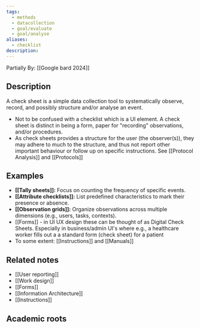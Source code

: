 ```yaml
---
tags:
  - methods
  - datacollection
  - goal/evaluate
  - goal/analyse
aliases:
  - checklist
description:
---
```

Partially By: [[Google bard 2024]]
## Description
A check sheet is a simple data collection tool to systematically observe, record, and possibly structure and/or analyse an event.

- Not to be confused with a checklist which is a UI element. A check sheet is distinct in being a form, paper for "recording" observations, and/or procedures.
- As check sheets provides a structure for the user (the observer(s)), they may adhere to much to the structure, and thus not report other important behaviour or follow up on specific instructions. See [[Protocol Analysis]] and [[Protocols]] 
## Examples 
- **[[Tally sheets]]:** Focus on counting the frequency of specific events.
- **[[Attribute checklists]]:** List predefined characteristics to mark their presence or absence.
- **[[Observation grids]]:** Organize observations across multiple dimensions (e.g., users, tasks, contexts).
- [[Forms]] - in UI UX design these can be thought of as Digital Check Sheets. Especially in business/admin UI's where e.g., a healthcare worker fills out a a standard form (check sheet) for a patient 
- To some extent: [[Instructions]] and [[Manuals]]


## Related notes 
- [[User reporting]]
- [[Work design]]
- [[Forms]]
- [[Information Architecture]]
- [[Instructions]]
## Academic roots
